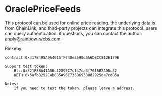 # OraclePriceFeeds
This protocol can be used for online price reading. the underlying data is from ChainLink, and third-party projects can integrate this protocol. users can query authentication. if questions, you can contact the author: apply@rainbow-webs.com

Rinkeby:

    contract:0x417E495A9A4015fF74De3590d5A6DECC812E179E

    Support test token:
        Btc:0x321F8BA41A50c12895C7c147ca3f7615B2ADDc32
        WETH:0x5afb8292C4b885A96C733869380d2925da7cdB5a

    Notes:
        If you need to test the token, please leave a address.